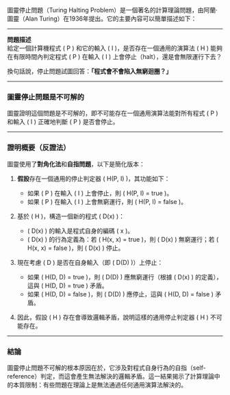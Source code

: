 圖靈停止問題（Turing Halting Problem）是一個著名的計算理論問題，由阿蘭·圖靈（Alan Turing）在1936年提出。它的主要內容可以簡單描述如下：

---

**問題描述**  
給定一個計算機程式 \( P \) 和它的輸入 \( I \)，是否存在一個通用的演算法 \( H \) 能夠在有限時間內判定程式 \( P \) 在輸入 \( I \) 上會停止（halt），還是會無限運行下去？

換句話說，停止問題試圖回答：**「程式會不會陷入無窮迴圈？」**

---

### **圖靈停止問題是不可解的**
圖靈證明這個問題是不可解的，即不可能存在一個通用演算法能對所有程式 \( P \) 和輸入 \( I \) 正確地判斷 \( P \) 是否會停止。

---

### **證明概要（反證法）**
圖靈使用了**對角化法**和**自指問題**，以下是簡化版本：

1. **假設**存在一個通用的停止判定器 \( H(P, I) \)，其功能如下：
   - 如果 \( P \) 在輸入 \( I \) 上會停止，則 \( H(P, I) = true \)。
   - 如果 \( P \) 在輸入 \( I \) 上會無窮運行，則 \( H(P, I) = false \)。

2. 基於 \( H \)，構造一個新的程式 \( D(x) \)：
   - \( D(x) \) 的輸入是程式自身的編碼 \( x \)。
   - \( D(x) \) 的行為定義為：若 \( H(x, x) = true \)，則 \( D(x) \) 無窮運行；若 \( H(x, x) = false \)，則 \( D(x) \) 停止。

3. 現在考慮 \( D \) 是否在自身輸入（即 \( D(D) \)）上停止：
   - 如果 \( H(D, D) = true \)，則 \( D(D) \) 應無窮運行（根據 \( D(x) \) 的定義），這與 \( H(D, D) = true \) 矛盾。
   - 如果 \( H(D, D) = false \)，則 \( D(D) \) 應停止，這與 \( H(D, D) = false \) 矛盾。

4. 因此，假設 \( H \) 存在會導致邏輯矛盾，說明這樣的通用停止判定器 \( H \) 不可能存在。

---

### **結論**
圖靈停止問題不可解的根本原因在於，它涉及對程式自身行為的自指（self-reference）判定，而這會產生無法解決的邏輯矛盾。這一結果揭示了計算理論中的本質限制：有些問題在理論上是無法通過任何通用演算法解決的。